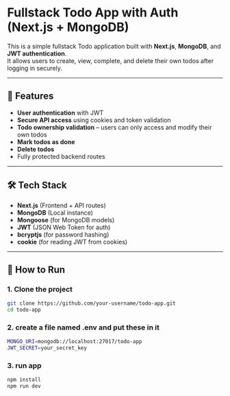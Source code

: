 # Fullstack Todo App with Auth (Next.js + MongoDB)

This is a simple fullstack Todo application built with **Next.js**, **MongoDB**, and **JWT authentication**.  
It allows users to create, view, complete, and delete their own todos after logging in securely.

---

## 🔐 Features

-   **User authentication** with JWT
-   **Secure API access** using cookies and token validation
-   **Todo ownership validation** – users can only access and modify their own todos
-   **Mark todos as done**
-   **Delete todos**
-   Fully protected backend routes

---

## 🛠 Tech Stack

-   **Next.js** (Frontend + API routes)
-   **MongoDB** (Local instance)
-   **Mongoose** (for MongoDB models)
-   **JWT** (JSON Web Token for auth)
-   **bcryptjs** (for password hashing)
-   **cookie** (for reading JWT from cookies)

---

## 🚀 How to Run

### 1. Clone the project

```bash
git clone https://github.com/your-username/todo-app.git
cd todo-app
```

### 2. create a file named .env and put these in it
```bash
MONGO_URI=mongodb://localhost:27017/todo-app
JWT_SECRET=your_secret_key
```

### 3. run app 
```bash
npm install 
npm run dev
```
